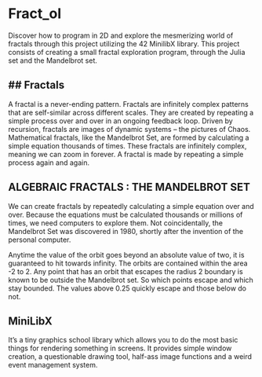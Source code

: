 # Fract_ol
Discover how to program in 2D and explore the mesmerizing world of fractals through this project utilizing the 42 MinilibX library. This project consists of creating a small fractal exploration program, through the Julia set and the Mandelbrot set.  
## ## Fractals

A fractal is a never-ending pattern. Fractals are infinitely complex patterns that are self-similar across different scales. They are created by repeating a simple process over and over in an ongoing feedback loop. Driven by recursion, fractals are images of dynamic systems – the pictures of Chaos. Mathematical fractals, like the Mandelbrot Set, are formed by calculating a simple equation thousands of times. These fractals are infinitely complex,  meaning we can zoom in forever. A fractal is made by repeating a simple process again and again.

## ALGEBRAIC FRACTALS : THE MANDELBROT SET

We can create fractals by repeatedly calculating a simple equation over and over. Because the equations must be calculated thousands or millions of times, we need computers to explore them. Not coincidentally, the Mandelbrot Set was discovered in 1980, shortly after the invention of the personal computer.

Anytime the value of the orbit goes beyond an absolute value of two, it is guaranteed to hit towards infinity. The orbits are contained within the area -2 to 2. Any point that has an orbit that escapes the radius 2 boundary is known to be outside the Mandelbrot set. So which points escape and which stay bounded. The values above 0.25 quickly escape and those below do not. 

## MiniLibX

It’s a tiny graphics school library which allows you to do the most basic things for rendering something in screens. It provides simple window creation, a questionable drawing tool, half-ass image functions and a weird event management system.
